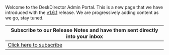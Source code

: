 Welcome to the DeskDirector Admin Portal. This is a new page that we have introduced with the [v1.6.1](/release-notes/admin/v1.6.1) release. We are progressively adding content as we go, stay tuned.

| Subscribe to our Release Notes and have them sent directly into your inbox |
| --- |
| [Click here to subscribe](https://share.hsforms.com/16JksqaETTxW5iY8FnZSUvQ972r) |
 
  
   
